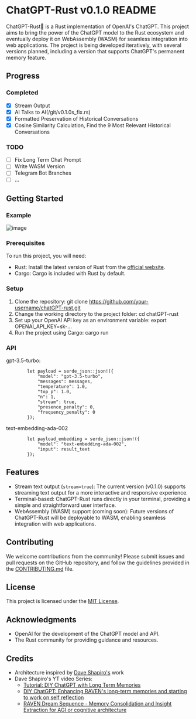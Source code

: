 # ChatGPT-Rust v0.1.0 README

ChatGPT-Rust🦀️ is a Rust implementation of OpenAI's ChatGPT. This project aims to bring the power of the ChatGPT model to the Rust ecosystem and eventually deploy it on WebAssembly (WASM) for seamless integration into web applications. The project is being developed iteratively, with several versions planned, including a version that supports ChatGPT's permanent memory feature.

## Progress
### Completed
- [x] Stream Output
- [x] AI Talks to AI(/git/v0.1.0s_fix.rs)
- [x] Formatted Preservation of Historical Conversations
- [x] Cosine Similarity Calculation, Find the 9 Most Relevant Historical Conversations

### TODO
- [ ] Fix Long Term Chat Prompt
- [ ] Write WASM Version
- [ ] Telegram Bot Branches
- [ ] ...

## Getting Started

### Example
![image](https://raw.githubusercontent.com/RevAtN/chatGPT-rust/main/example.gif)

### Prerequisites

To run this project, you will need:

- Rust: Install the latest version of Rust from the [official website](https://www.rust-lang.org/tools/install).
- Cargo: Cargo is included with Rust by default.

### Setup

1. Clone the repository:
git clone https://github.com/your-username/chatGPT-rust.git
2. Change the working directory to the project folder:
cd chatGPT-rust
3. Set up your OpenAI API key as an environment variable:
export OPENAI_API_KEY=sk-...
4. Run the project using Cargo:
cargo run

### API
gpt-3.5-turbo:
```
        let payload = serde_json::json!({
            "model": "gpt-3.5-turbo",
            "messages": messages,
            "temperature": 1.0,
            "top_p": 1.0,
            "n": 1,
            "stream": true,
            "presence_penalty": 0,
            "frequency_penalty": 0
        });
```
text-embedding-ada-002
```
        let payload_embedding = serde_json::json!({
            "model": "text-embedding-ada-002",
            "input": result_text
        });
```

## Features

- Stream text output (`stream=true`): The current version (v0.1.0) supports streaming text output for a more interactive and responsive experience.
- Terminal-based: ChatGPT-Rust runs directly in your terminal, providing a simple and straightforward user interface.
- WebAssembly (WASM) support (coming soon): Future versions of ChatGPT-Rust will be deployable to WASM, enabling seamless integration with web applications.

## Contributing

We welcome contributions from the community! Please submit issues and pull requests on the GitHub repository, and follow the guidelines provided in the [CONTRIBUTING.md](CONTRIBUTING.md) file.

## License

This project is licensed under the [MIT License](LICENSE.md).

## Acknowledgments

- OpenAI for the development of the ChatGPT model and API.
- The Rust community for providing guidance and resources.

## Credits

- Architecture inspired by [Dave Shapiro's](https://www.patreon.com/daveshap) work
- Dave Shapiro's YT video Series:
  - [Tutorial: DIY ChatGPT with Long Term Memories](https://www.youtube.com/watch?v=c3aiCrk0F0U)
  - [DIY ChatGPT: Enhancing RAVEN's long-term memories and starting to work on self reflection](https://www.youtube.com/watch?v=QGLF3UbDf7g)
  - [RAVEN Dream Sequence - Memory Consolidation and Insight Extraction for AGI or cognitive architecture](https://www.youtube.com/watch?v=QGLF3UbDf7g)


